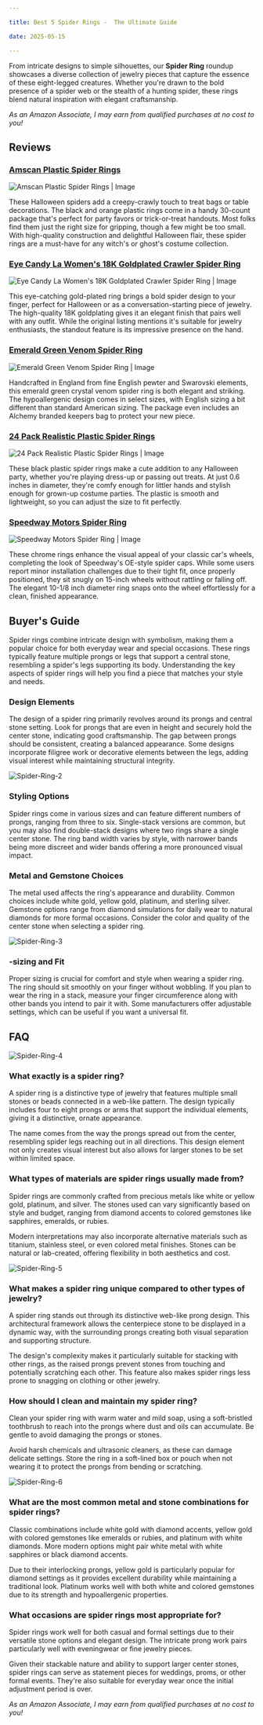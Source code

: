 ```yaml
---

title: Best 5 Spider Rings -  The Ultimate Guide

date: 2025-05-15

---
```


From intricate designs to simple silhouettes, our **Spider Ring** roundup showcases a diverse collection of jewelry pieces that capture the essence of these eight-legged creatures. Whether you're drawn to the bold presence of a spider web or the stealth of a hunting spider, these rings blend natural inspiration with elegant craftsmanship. 

*As an Amazon Associate, I may earn from qualified purchases at no cost to you!*


## Reviews


### [Amscan Plastic Spider Rings](https://serp.ly/@bar/amazon/Spider+Ring?utm\_term=amscan-plastic-spider-rings)

![Amscan Plastic Spider Rings | Image](https://encrypted-tbn3.gstatic.com/shopping?q=tbn:ANd9GcQIlZuIZs4W0MW6i8SPaB4etLKLaLvLsjNMSoU593XbcOFFlifR4vzntt3yRYWHfU3Hjsk2TqQrK4RNttHXqrCapy5366FC&usqp=CAY)

These Halloween spiders add a creepy-crawly touch to treat bags or table decorations. The black and orange plastic rings come in a handy 30-count package that's perfect for party favors or trick-or-treat handouts. Most folks find them just the right size for gripping, though a few might be too small. With high-quality construction and delightful Halloween flair, these spider rings are a must-have for any witch's or ghost's costume collection. 


### [Eye Candy La Women's 18K Goldplated Crawler Spider Ring](https://serp.ly/@bar/amazon/Spider+Ring?utm\_term=eye-candy-la-womens-18k-goldplated-crawler-spider-ring)

![Eye Candy La Women's 18K Goldplated Crawler Spider Ring | Image](https://encrypted-tbn1.gstatic.com/shopping?q=tbn:ANd9GcRvV6T3Bk49KNQ118aYI6gqBif59WFuF-2Lnm4VWkIS9pTIzaIF\_bhiv0MQcCEzOGERLcyOctTa7hbWW6KZnXgzmr-n-JYg&usqp=CAY)

This eye-catching gold-plated ring brings a bold spider design to your finger, perfect for Halloween or as a conversation-starting piece of jewelry. The high-quality 18K goldplating gives it an elegant finish that pairs well with any outfit. While the original listing mentions it's suitable for jewelry enthusiasts, the standout feature is its impressive presence on the hand. 


### [Emerald Green Venom Spider Ring](https://serp.ly/@bar/amazon/Spider+Ring?utm\_term=emerald-green-venom-spider-ring)

![Emerald Green Venom Spider Ring | Image](https://encrypted-tbn2.gstatic.com/shopping?q=tbn:ANd9GcTIX7dEXROePOI-w-ElVjuCf2QFMY0jAX--\_GC8EuvKx08CWKxjrF1IoAE\_n53nYBpMyRa94gffZXTkQ3ixsI8DQVd\_t9JZ&usqp=CAY)

Handcrafted in England from fine English pewter and Swarovski elements, this emerald green crystal venom spider ring is both elegant and striking. The hypoallergenic design comes in select sizes, with English sizing a bit different than standard American sizing. The package even includes an Alchemy branded keepers bag to protect your new piece. 


### [24 Pack Realistic Plastic Spider Rings](https://serp.ly/@bar/amazon/Spider+Ring?utm\_term=24-pack-realistic-plastic-spider-rings)

![24 Pack Realistic Plastic Spider Rings | Image](https://encrypted-tbn2.gstatic.com/shopping?q=tbn:ANd9GcTzMvay36A1H3uQhUobABahx9X6\_8CQfGiR0tC2EuUgHabfVzeYz\_34oXxs1aOBF\_gsjXvYj3jL7zSCh98quwpaGQSepFGI&usqp=CAY)

These black plastic spider rings make a cute addition to any Halloween party, whether you're playing dress-up or passing out treats. At just 0.6 inches in diameter, they're comfy enough for littler hands and stylish enough for grown-up costume parties. The plastic is smooth and lightweight, so you can adjust the size to fit perfectly. 


### [Speedway Motors Spider Ring](https://serp.ly/@bar/amazon/Spider+Ring?utm\_term=speedway-motors-spider-ring)

![Speedway Motors Spider Ring | Image](https://encrypted-tbn0.gstatic.com/shopping?q=tbn:ANd9GcQxVJCopr0Y9dmWZn4FtGqsEJ5erewXm15A082GK-P1YMuIlppsgbosSCw\_OAMgeX34DIR3L8f8DnoVZ3NTocYkHvWf87kA&usqp=CAY)

These chrome rings enhance the visual appeal of your classic car's wheels, completing the look of Speedway's OE-style spider caps. While some users report minor installation challenges due to their tight fit, once properly positioned, they sit snugly on 15-inch wheels without rattling or falling off. The elegant 10-1/8 inch diameter ring snaps onto the wheel effortlessly for a clean, finished appearance. 


## Buyer's Guide

Spider rings combine intricate design with symbolism, making them a popular choice for both everyday wear and special occasions. These rings typically feature multiple prongs or legs that support a central stone, resembling a spider's legs supporting its body. Understanding the key aspects of spider rings will help you find a piece that matches your style and needs. 


### Design Elements

The design of a spider ring primarily revolves around its prongs and central stone setting. Look for prongs that are even in height and securely hold the center stone, indicating good craftsmanship. The gap between prongs should be consistent, creating a balanced appearance. Some designs incorporate filigree work or decorative elements between the legs, adding visual interest while maintaining structural integrity. 

![Spider-Ring-2](https://imagedelivery.net/vy2bglCGN6hEeWOnSe2c7A/Spider-Ring-2/h=540,fit=pad,background=black)


### Styling Options

Spider rings come in various sizes and can feature different numbers of prongs, ranging from three to six. Single-stack versions are common, but you may also find double-stack designs where two rings share a single center stone. The ring band width varies by style, with narrower bands being more discreet and wider bands offering a more pronounced visual impact. 


### Metal and Gemstone Choices

The metal used affects the ring's appearance and durability. Common choices include white gold, yellow gold, platinum, and sterling silver. Gemstone options range from diamond simulations for daily wear to natural diamonds for more formal occasions. Consider the color and quality of the center stone when selecting a spider ring. 

![Spider-Ring-3](https://imagedelivery.net/vy2bglCGN6hEeWOnSe2c7A/Spider-Ring-3/h=540,fit=pad,background=black)


### -sizing and Fit

Proper sizing is crucial for comfort and style when wearing a spider ring. The ring should sit smoothly on your finger without wobbling. If you plan to wear the ring in a stack, measure your finger circumference along with other bands you intend to pair it with. Some manufacturers offer adjustable settings, which can be useful if you want a universal fit. 


## FAQ

![Spider-Ring-4](https://imagedelivery.net/vy2bglCGN6hEeWOnSe2c7A/Spider-Ring-4/h=540,fit=pad,background=black)


### What exactly is a spider ring?

A spider ring is a distinctive type of jewelry that features multiple small stones or beads connected in a web-like pattern. The design typically includes four to eight prongs or arms that support the individual elements, giving it a distinctive, ornate appearance. 

The name comes from the way the prongs spread out from the center, resembling spider legs reaching out in all directions. This design element not only creates visual interest but also allows for larger stones to be set within limited space. 


### What types of materials are spider rings usually made from?

Spider rings are commonly crafted from precious metals like white or yellow gold, platinum, and silver. The stones used can vary significantly based on style and budget, ranging from diamond accents to colored gemstones like sapphires, emeralds, or rubies. 

Modern interpretations may also incorporate alternative materials such as titanium, stainless steel, or even colored metal finishes. Stones can be natural or lab-created, offering flexibility in both aesthetics and cost. 

![Spider-Ring-5](https://imagedelivery.net/vy2bglCGN6hEeWOnSe2c7A/Spider-Ring-5/h=540,fit=pad,background=black)


### What makes a spider ring unique compared to other types of jewelry?

A spider ring stands out through its distinctive web-like prong design. This architectural framework allows the centerpiece stone to be displayed in a dynamic way, with the surrounding prongs creating both visual separation and supporting structure. 

The design's complexity makes it particularly suitable for stacking with other rings, as the raised prongs prevent stones from touching and potentially scratching each other. This feature also makes spider rings less prone to snagging on clothing or other jewelry. 


### How should I clean and maintain my spider ring?

Clean your spider ring with warm water and mild soap, using a soft-bristled toothbrush to reach into the prongs where dust and oils can accumulate. Be gentle to avoid damaging the prongs or stones. 

Avoid harsh chemicals and ultrasonic cleaners, as these can damage delicate settings. Store the ring in a soft-lined box or pouch when not wearing it to protect the prongs from bending or scratching. 

![Spider-Ring-6](https://imagedelivery.net/vy2bglCGN6hEeWOnSe2c7A/Spider-Ring-6/h=540,fit=pad,background=black)


### What are the most common metal and stone combinations for spider rings?

Classic combinations include white gold with diamond accents, yellow gold with colored gemstones like emeralds or rubies, and platinum with white diamonds. More modern options might pair white metal with white sapphires or black diamond accents. 

Due to their interlocking prongs, yellow gold is particularly popular for diamond settings as it provides excellent durability while maintaining a traditional look. Platinum works well with both white and colored gemstones due to its strength and hypoallergenic properties. 


### What occasions are spider rings most appropriate for?

Spider rings work well for both casual and formal settings due to their versatile stone options and elegant design. The intricate prong work pairs particularly well with eveningwear or fine jewelry pieces. 

Given their stackable nature and ability to support larger center stones, spider rings can serve as statement pieces for weddings, proms, or other formal events. They're also suitable for everyday wear once the initial adjustment period is over. 

*As an Amazon Associate, I may earn from qualified purchases at no cost to you!*